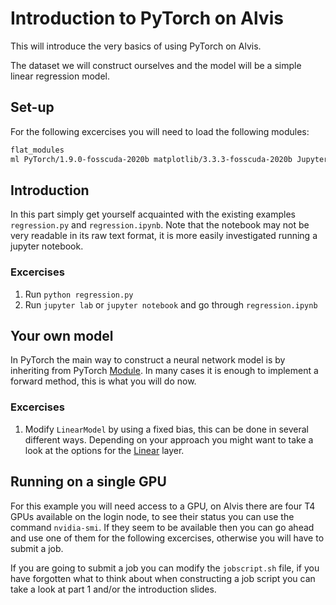 # Introduction to PyTorch on Alvis
This will introduce the very basics of using PyTorch on Alvis.

The dataset we will construct ourselves and the model will be a simple linear
regression model.

## Set-up
For the following excercises you will need to load the following modules:
```bash
flat_modules
ml PyTorch/1.9.0-fosscuda-2020b matplotlib/3.3.3-fosscuda-2020b JupyterLab/2.2.8-GCCcore-10.2.0
```

## Introduction
In this part simply get yourself acquainted with the existing examples
`regression.py` and `regression.ipynb`. Note that the notebook may not be very
readable in its raw text format, it is more easily investigated running a jupyter
notebook.

### Excercises
1. Run `python regression.py`
2. Run `jupyter lab` or `jupyter notebook` and go through `regression.ipynb`

## Your own model
In PyTorch the main way to construct a neural network model is by inheriting
from PyTorch
[Module](https://pytorch.org/docs/stable/generated/torch.nn.Module.html#torch.nn.Module).
In many cases it is enough to implement a forward method, this is what you will do now.

### Excercises
1. Modify `LinearModel` by using a fixed bias, this can be done in several
different ways. Depending on your approach you might want to take a look at the
options for the
[Linear](https://pytorch.org/docs/stable/generated/torch.nn.Linear.html#torch.nn.Linear)
layer.

## Running on a single GPU
For this example you will need access to a GPU, on Alvis there are four T4 GPUs
available on the login node, to see their status you can use the command
`nvidia-smi`. If they seem to be available then you can go ahead and use one of
them for the following excercises, otherwise you will have to submit a job.

If you are going to submit a job you can modify the `jobscript.sh` file, if you
have forgotten what to think about when constructing a job script you can take a
look at part 1 and/or the introduction slides.


